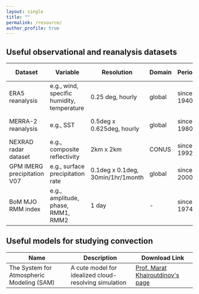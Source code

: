 ```yaml
---
layout: single
title: ""
permalink: /resource/
author_profile: true
---
```


## Useful observational and reanalysis datasets

|   Dataset    |   Variable    | Resolution | Domain | Period |  Download Link  |
|--------------|---------------|------------|--------|--------|--------|
| ERA5 reanalysis   | e.g., wind, specific humidity, temperature | 0.25 deg, hourly          | global | since 1940 | [ECMWF download page](https://cds.climate.copernicus.eu/cdsapp#!/search?type=dataset&text=ERA5) |
| MERRA-2 reanalysis| e.g., SST                                  | 0.5deg x 0.625deg, hourly | global | since 1980 | [NASA download page](https://daac.gsfc.nasa.gov/datasets/M2T1NXOCN_5.12.4/summary)              |
| NEXRAD radar dataset | e.g., composite reflectivity            | 2km x 2km                 | CONUS  | since 1992 | [NCEI download page](https://www.ncei.noaa.gov/access/metadata/landing-page/bin/iso?id=gov.noaa.ncdc:C00682) |
|GPM IMERG precipitation V07| e.g., surface precipitation rate   | 0.1deg x 0.1deg, 30min/1hr/1month  | global | since 2000 | [NASA download page](https://disc.gsfc.nasa.gov/datasets/GPM_3IMERGHH_07/summary?keywords=GPM%20IMERG) |
|BoM MJO RMM index  | e.g., amplitude, phase, RMM1, RMM2         | 1 day                     | -      | since 1974 | [[Columbia U. IRI data library](https://iridl.ldeo.columbia.edu/SOURCES/.BoM/.MJO/.RMM/index.html?Set-Language=en)]

## Useful models for studying convection

|    Name      |   Description | Download Link  |
|--------------|---------------|----------------|
|   The System for Atmospheric Modeling (SAM) |    A cute model for idealized cloud-resolving simulation    | [Prof. Marat Khairoutdinov's page](http://rossby.msrc.sunysb.edu/~marat/SAM.html) |






